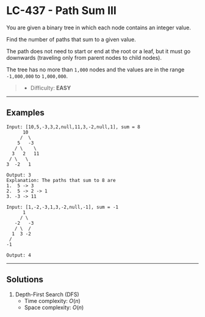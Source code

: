 # LC-437 - Path Sum III

You are given a binary tree in which each node contains an integer value.

Find the number of paths that sum to a given value.

The path does not need to start or end at the root or a leaf, but it must go downwards (traveling only from parent nodes to child nodes).

The tree has no more than `1,000` nodes and the values are in the range `-1,000,000` to `1,000,000`.

> * Difficulty: **EASY**

---
## Examples

```
Input: [10,5,-3,3,2,null,11,3,-2,null,1], sum = 8
      10
     /  \
    5   -3
   / \    \
  3   2   11
 / \   \
3  -2   1

Output: 3
Explanation: The paths that sum to 8 are
1.  5 -> 3
2.  5 -> 2 -> 1
3. -3 -> 11
```

```
Input: [1,-2,-3,1,3,-2,null,-1], sum = -1
      1
     / \
   -2   -3
   / \  /
  1  3 -2
 /
-1

Output: 4
```

---
## Solutions

1. Depth-First Search (DFS)
    * Time complexity: $O(n)$
    * Space complexity: $O(n)$